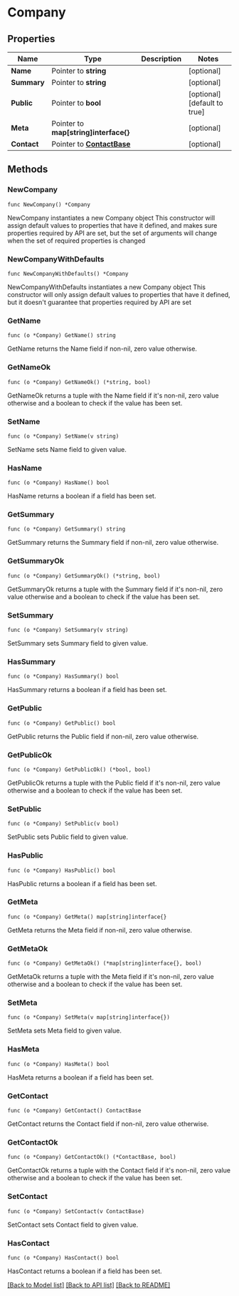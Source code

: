 # Company

## Properties

Name | Type | Description | Notes
------------ | ------------- | ------------- | -------------
**Name** | Pointer to **string** |  | [optional] 
**Summary** | Pointer to **string** |  | [optional] 
**Public** | Pointer to **bool** |  | [optional] [default to true]
**Meta** | Pointer to **map[string]interface{}** |  | [optional] 
**Contact** | Pointer to [**ContactBase**](ContactBase.md) |  | [optional] 

## Methods

### NewCompany

`func NewCompany() *Company`

NewCompany instantiates a new Company object
This constructor will assign default values to properties that have it defined,
and makes sure properties required by API are set, but the set of arguments
will change when the set of required properties is changed

### NewCompanyWithDefaults

`func NewCompanyWithDefaults() *Company`

NewCompanyWithDefaults instantiates a new Company object
This constructor will only assign default values to properties that have it defined,
but it doesn't guarantee that properties required by API are set

### GetName

`func (o *Company) GetName() string`

GetName returns the Name field if non-nil, zero value otherwise.

### GetNameOk

`func (o *Company) GetNameOk() (*string, bool)`

GetNameOk returns a tuple with the Name field if it's non-nil, zero value otherwise
and a boolean to check if the value has been set.

### SetName

`func (o *Company) SetName(v string)`

SetName sets Name field to given value.

### HasName

`func (o *Company) HasName() bool`

HasName returns a boolean if a field has been set.

### GetSummary

`func (o *Company) GetSummary() string`

GetSummary returns the Summary field if non-nil, zero value otherwise.

### GetSummaryOk

`func (o *Company) GetSummaryOk() (*string, bool)`

GetSummaryOk returns a tuple with the Summary field if it's non-nil, zero value otherwise
and a boolean to check if the value has been set.

### SetSummary

`func (o *Company) SetSummary(v string)`

SetSummary sets Summary field to given value.

### HasSummary

`func (o *Company) HasSummary() bool`

HasSummary returns a boolean if a field has been set.

### GetPublic

`func (o *Company) GetPublic() bool`

GetPublic returns the Public field if non-nil, zero value otherwise.

### GetPublicOk

`func (o *Company) GetPublicOk() (*bool, bool)`

GetPublicOk returns a tuple with the Public field if it's non-nil, zero value otherwise
and a boolean to check if the value has been set.

### SetPublic

`func (o *Company) SetPublic(v bool)`

SetPublic sets Public field to given value.

### HasPublic

`func (o *Company) HasPublic() bool`

HasPublic returns a boolean if a field has been set.

### GetMeta

`func (o *Company) GetMeta() map[string]interface{}`

GetMeta returns the Meta field if non-nil, zero value otherwise.

### GetMetaOk

`func (o *Company) GetMetaOk() (*map[string]interface{}, bool)`

GetMetaOk returns a tuple with the Meta field if it's non-nil, zero value otherwise
and a boolean to check if the value has been set.

### SetMeta

`func (o *Company) SetMeta(v map[string]interface{})`

SetMeta sets Meta field to given value.

### HasMeta

`func (o *Company) HasMeta() bool`

HasMeta returns a boolean if a field has been set.

### GetContact

`func (o *Company) GetContact() ContactBase`

GetContact returns the Contact field if non-nil, zero value otherwise.

### GetContactOk

`func (o *Company) GetContactOk() (*ContactBase, bool)`

GetContactOk returns a tuple with the Contact field if it's non-nil, zero value otherwise
and a boolean to check if the value has been set.

### SetContact

`func (o *Company) SetContact(v ContactBase)`

SetContact sets Contact field to given value.

### HasContact

`func (o *Company) HasContact() bool`

HasContact returns a boolean if a field has been set.


[[Back to Model list]](../README.md#documentation-for-models) [[Back to API list]](../README.md#documentation-for-api-endpoints) [[Back to README]](../README.md)


